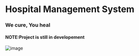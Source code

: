 # Hospital Management System
### We cure, You heal
#### NOTE:Project is still in developement
![image](https://drive.google.com/uc?export=view&id=13X2e0HkY0NAf8qojfNFoqcBqQ2D5PhHk)

